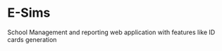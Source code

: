 E-Sims
======

School Management and reporting web application with features like ID cards generation
